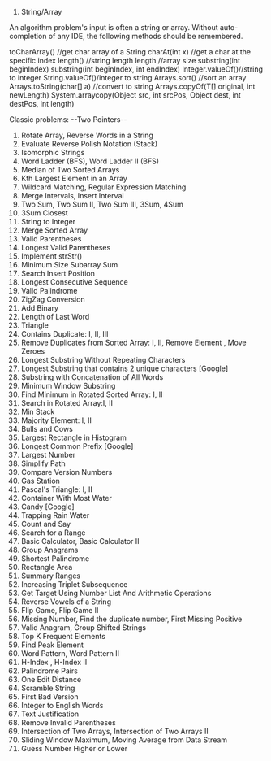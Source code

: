 1. String/Array

An algorithm problem's input is often a string or array. Without auto-completion of any IDE, the following methods should be remembered.

toCharArray() //get char array of a String
charAt(int x) //get a char at the specific index
length() //string length
length //array size 
substring(int beginIndex) 
substring(int beginIndex, int endIndex)
Integer.valueOf()//string to integer
String.valueOf()/integer to string
Arrays.sort()  //sort an array
Arrays.toString(char[] a) //convert to string
Arrays.copyOf(T[] original, int newLength)
System.arraycopy(Object src, int srcPos, Object dest, int destPos, int length)

Classic problems:
--Two Pointers--
1) Rotate Array, Reverse Words in a String
2) Evaluate Reverse Polish Notation (Stack)
3) Isomorphic Strings
4) Word Ladder (BFS), Word Ladder II (BFS)
5) Median of Two Sorted Arrays
5) Kth Largest Element in an Array
6) Wildcard Matching, Regular Expression Matching
7) Merge Intervals, Insert Interval
9) Two Sum, Two Sum II, Two Sum III, 3Sum, 4Sum
10) 3Sum Closest
11) String to Integer
12) Merge Sorted Array
13) Valid Parentheses
13) Longest Valid Parentheses
14) Implement strStr()
15) Minimum Size Subarray Sum
16) Search Insert Position
17) Longest Consecutive Sequence
18) Valid Palindrome
19) ZigZag Conversion
20) Add Binary 
21) Length of Last Word
22) Triangle
24) Contains Duplicate: I, II, III
25) Remove Duplicates from Sorted Array: I, II, Remove Element , Move Zeroes
27) Longest Substring Without Repeating Characters
28) Longest Substring that contains 2 unique characters [Google]
28) Substring with Concatenation of All Words
29) Minimum Window Substring
31) Find Minimum in Rotated Sorted Array: I, II
32) Search in Rotated Array:I, II
33) Min Stack
34) Majority Element: I, II
35) Bulls and Cows 
36) Largest Rectangle in Histogram
37) Longest Common Prefix [Google]
38) Largest Number
39) Simplify Path
40) Compare Version Numbers
41) Gas Station
44) Pascal's Triangle: I, II
45) Container With Most Water
45) Candy [Google]
45) Trapping Rain Water
46) Count and Say
47) Search for a Range
48) Basic Calculator, Basic Calculator II
49) Group Anagrams
50) Shortest Palindrome
51) Rectangle Area
52) Summary Ranges
53) Increasing Triplet Subsequence
54) Get Target Using Number List And Arithmetic Operations 
55) Reverse Vowels of a String 
56) Flip Game, Flip Game II
57) Missing Number, Find the duplicate number, First Missing Positive 
58) Valid Anagram, Group Shifted Strings
59) Top K Frequent Elements
60) Find Peak Element
61) Word Pattern, Word Pattern II
62) H-Index , H-Index II
63) Palindrome Pairs
64) One Edit Distance
65) Scramble String
66) First Bad Version
67) Integer to English Words
68) Text Justification 
69) Remove Invalid Parentheses
70) Intersection of Two Arrays, Intersection of Two Arrays II
71) Sliding Window Maximum, Moving Average from Data Stream
72) Guess Number Higher or Lower
